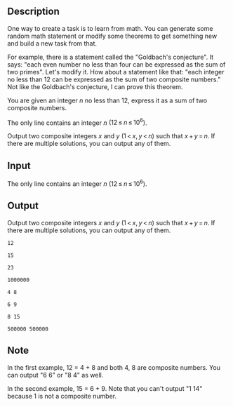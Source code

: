 ## Description

<div><p>One way to create a task is to learn from math. You can generate some random math statement or modify some theorems to get something new and build a new task from that.</p><p>For example, there is a statement called the "Goldbach's conjecture". It says: "each even number no less than four can be expressed as the sum of two primes". Let's modify it. How about a statement like that: "each integer no less than 12 can be expressed as the sum of two composite numbers." Not like the Goldbach's conjecture, I can prove this theorem.</p><p>You are given an integer <span class="tex-span"><i>n</i></span> no less than 12, express it as a sum of two composite numbers.</p></div><div class="input-specification"><p>The only line contains an integer <span class="tex-span"><i>n</i></span> <span class="tex-span">(12 ≤ <i>n</i> ≤ 10<sup class="upper-index">6</sup>)</span>.</p></div><div class="output-specification"><p>Output two composite integers <span class="tex-span"><i>x</i></span> and <span class="tex-span"><i>y</i></span> <span class="tex-span">(1 &lt; <i>x</i>, <i>y</i> &lt; <i>n</i>)</span> such that <span class="tex-span"><i>x</i> + <i>y</i> = <i>n</i></span>. If there are multiple solutions, you can output any of them.</p></div>

## Input

<p>The only line contains an integer <span class="tex-span"><i>n</i></span> <span class="tex-span">(12 ≤ <i>n</i> ≤ 10<sup class="upper-index">6</sup>)</span>.</p>

## Output

<p>Output two composite integers <span class="tex-span"><i>x</i></span> and <span class="tex-span"><i>y</i></span> <span class="tex-span">(1 &lt; <i>x</i>, <i>y</i> &lt; <i>n</i>)</span> such that <span class="tex-span"><i>x</i> + <i>y</i> = <i>n</i></span>. If there are multiple solutions, you can output any of them.</p>





```input1
12

```




```input2
15

```




```input3
23

```




```input4
1000000

```




```output1
4 8

```




```output2
6 9

```




```output3
8 15

```




```output4
500000 500000

```



## Note

<p>In the first example, 12 = 4 + 8 and both 4, 8 are composite numbers. You can output "6 6" or "8 4" as well.</p><p>In the second example, 15 = 6 + 9. Note that you can't output "1 14" because 1 is not a composite number.</p>
